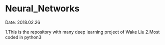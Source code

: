 # Neural_Networks
Date: 2018.02.26

1.This is the repository with many deep learning project of Wake Liu
2.Most coded in python3
